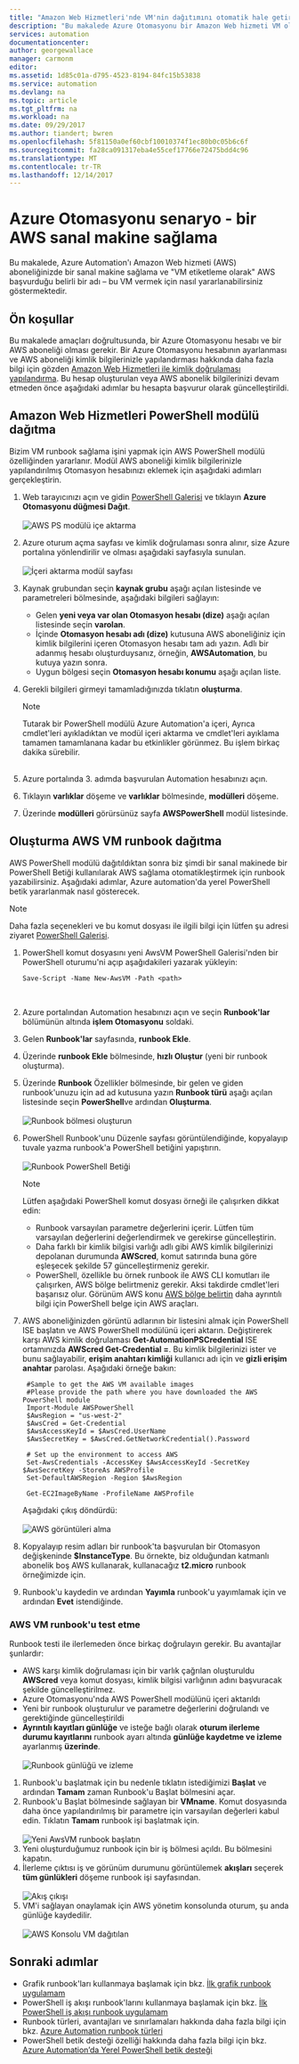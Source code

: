 ```yaml
---
title: "Amazon Web Hizmetleri'nde VM'nin dağıtımını otomatik hale getirme | Microsoft Docs"
description: "Bu makalede Azure Otomasyonu bir Amazon Web hizmeti VM oluşturmayı otomatikleştirmek için nasıl kullanılacağı gösterilmektedir"
services: automation
documentationcenter: 
author: georgewallace
manager: carmonm
editor: 
ms.assetid: 1d85c01a-d795-4523-8194-84fc15b53838
ms.service: automation
ms.devlang: na
ms.topic: article
ms.tgt_pltfrm: na
ms.workload: na
ms.date: 09/29/2017
ms.author: tiandert; bwren
ms.openlocfilehash: 5f81150a0ef60cbf10010374f1ec80b0c05b6c6f
ms.sourcegitcommit: fa28ca091317eba4e55cef17766e72475bdd4c96
ms.translationtype: MT
ms.contentlocale: tr-TR
ms.lasthandoff: 12/14/2017
---
```

# <a name="azure-automation-scenario---provision-an-aws-virtual-machine"></a>Azure Otomasyonu senaryo - bir AWS sanal makine sağlama
Bu makalede, Azure Automation'ı Amazon Web hizmeti (AWS) aboneliğinizde bir sanal makine sağlama ve "VM etiketleme olarak" AWS başvurduğu belirli bir adı – bu VM vermek için nasıl yararlanabilirsiniz göstermektedir.

## <a name="prerequisites"></a>Ön koşullar
Bu makalede amaçları doğrultusunda, bir Azure Otomasyonu hesabı ve bir AWS aboneliği olması gerekir. Bir Azure Otomasyonu hesabının ayarlanması ve AWS aboneliği kimlik bilgilerinizle yapılandırması hakkında daha fazla bilgi için gözden [Amazon Web Hizmetleri ile kimlik doğrulaması yapılandırma](automation-config-aws-account.md).  Bu hesap oluşturulan veya AWS abonelik bilgilerinizi devam etmeden önce aşağıdaki adımlar bu hesapta başvurur olarak güncelleştirildi.

## <a name="deploy-amazon-web-services-powershell-module"></a>Amazon Web Hizmetleri PowerShell modülü dağıtma
Bizim VM runbook sağlama işini yapmak için AWS PowerShell modülü özelliğinden yararlanır. Modül AWS aboneliği kimlik bilgilerinizle yapılandırılmış Otomasyon hesabınızı eklemek için aşağıdaki adımları gerçekleştirin.  

1. Web tarayıcınızı açın ve gidin [PowerShell Galerisi](http://www.powershellgallery.com/packages/AWSPowerShell/) ve tıklayın **Azure Otomasyonu düğmesi Dağıt**.<br><br> ![AWS PS modülü içe aktarma](./media/automation-scenario-aws-deployment/powershell-gallery-download-awsmodule.png)
2. Azure oturum açma sayfası ve kimlik doğrulaması sonra alınır, size Azure portalına yönlendirilir ve olması aşağıdaki sayfasıyla sunulan.<br><br> ![İçeri aktarma modül sayfası](./media/automation-scenario-aws-deployment/deploy-aws-powershell-module-parameters.png)
3. Kaynak grubundan seçin **kaynak grubu** aşağı açılan listesinde ve parametreleri bölmesinde, aşağıdaki bilgileri sağlayın:
   
   * Gelen **yeni veya var olan Otomasyon hesabı (dize)** aşağı açılan listesinde seçin **varolan**.  
   * İçinde **Otomasyon hesabı adı (dize)** kutusuna AWS aboneliğiniz için kimlik bilgilerini içeren Otomasyon hesabı tam adı yazın.  Adlı bir adanmış hesabı oluşturduysanız, örneğin, **AWSAutomation**, bu kutuya yazın sonra.
   * Uygun bölgesi seçin **Otomasyon hesabı konumu** aşağı açılan liste.
4. Gerekli bilgileri girmeyi tamamladığınızda tıklatın **oluşturma**.
   
   > [!NOTE]
   > Tutarak bir PowerShell modülü Azure Automation'a içeri, Ayrıca cmdlet'leri ayıkladıktan ve modül içeri aktarma ve cmdlet'leri ayıklama tamamen tamamlanana kadar bu etkinlikler görünmez. Bu işlem birkaç dakika sürebilir.  
   > <br>
   > 
   > 
5. Azure portalında 3. adımda başvurulan Automation hesabınızı açın.
6. Tıklayın **varlıklar** döşeme ve **varlıklar** bölmesinde, **modülleri** döşeme.
7. Üzerinde **modülleri** görürsünüz sayfa **AWSPowerShell** modül listesinde.

## <a name="create-aws-deploy-vm-runbook"></a>Oluşturma AWS VM runbook dağıtma
AWS PowerShell modülü dağıtıldıktan sonra biz şimdi bir sanal makinede bir PowerShell Betiği kullanılarak AWS sağlama otomatikleştirmek için runbook yazabilirsiniz. Aşağıdaki adımlar, Azure automation'da yerel PowerShell betik yararlanmak nasıl gösterecek.  

> [!NOTE]
> Daha fazla seçenekleri ve bu komut dosyası ile ilgili bilgi için lütfen şu adresi ziyaret [PowerShell Galerisi](https://www.powershellgallery.com/packages/New-AwsVM/DisplayScript).
> 

1. PowerShell komut dosyasını yeni AwsVM PowerShell Galerisi'nden bir PowerShell oturumu'ni açıp aşağıdakileri yazarak yükleyin:<br>
   ```
   Save-Script -Name New-AwsVM -Path <path>
   ```
   <br>
2. Azure portalından Automation hesabınızı açın ve seçin **Runbook'lar** bölümünün altında **işlem Otomasyonu** soldaki.  
3. Gelen **Runbook'lar** sayfasında, **runbook Ekle**.
4. Üzerinde **runbook Ekle** bölmesinde, **hızlı Oluştur** (yeni bir runbook oluşturma).
5. Üzerinde **Runbook** Özellikler bölmesinde, bir gelen ve giden runbook'unuzu için ad ad kutusuna yazın **Runbook türü** aşağı açılan listesinde seçin **PowerShell**ve ardından **Oluşturma**.<br><br> ![Runbook bölmesi oluşturun](./media/automation-scenario-aws-deployment/runbook-quickcreate-properties.png)
6. PowerShell Runbook'unu Düzenle sayfası görüntülendiğinde, kopyalayıp tuvale yazma runbook'a PowerShell betiğini yapıştırın.<br><br> ![Runbook PowerShell Betiği](./media/automation-scenario-aws-deployment/runbook-powershell-script.png)<br>
   
    > [!NOTE]
    > Lütfen aşağıdaki PowerShell komut dosyası örneği ile çalışırken dikkat edin:
    > 
    > * Runbook varsayılan parametre değerlerini içerir. Lütfen tüm varsayılan değerlerini değerlendirmek ve gerekirse güncelleştirin.
    > * Daha farklı bir kimlik bilgisi varlığı adlı gibi AWS kimlik bilgilerinizi depolanan durumunda **AWScred**, komut satırında buna göre eşleşecek şekilde 57 güncelleştirmeniz gerekir.  
    > * PowerShell, özellikle bu örnek runbook ile AWS CLI komutları ile çalışırken, AWS bölge belirtmeniz gerekir. Aksi takdirde cmdlet'leri başarısız olur.  Görünüm AWS konu [AWS bölge belirtin](http://docs.aws.amazon.com/powershell/latest/userguide/pstools-installing-specifying-region.html) daha ayrıntılı bilgi için PowerShell belge için AWS araçları.  
    >

7. AWS aboneliğinizden görüntü adlarının bir listesini almak için PowerShell ISE başlatın ve AWS PowerShell modülünü içeri aktarın.  Değiştirerek karşı AWS kimlik doğrulaması **Get-AutomationPSCredential** ISE ortamınızda **AWScred Get-Credential =**.  Bu kimlik bilgilerinizi ister ve bunu sağlayabilir, **erişim anahtarı kimliği** kullanıcı adı için ve **gizli erişim anahtar** parolası.  Aşağıdaki örneğe bakın:  

        #Sample to get the AWS VM available images
        #Please provide the path where you have downloaded the AWS PowerShell module
        Import-Module AWSPowerShell
        $AwsRegion = "us-west-2"
        $AwsCred = Get-Credential
        $AwsAccessKeyId = $AwsCred.UserName
        $AwsSecretKey = $AwsCred.GetNetworkCredential().Password
   
        # Set up the environment to access AWS
        Set-AwsCredentials -AccessKey $AwsAccessKeyId -SecretKey $AwsSecretKey -StoreAs AWSProfile
        Set-DefaultAWSRegion -Region $AwsRegion
   
        Get-EC2ImageByName -ProfileName AWSProfile

    Aşağıdaki çıkış döndürdü:<br><br>
   ![AWS görüntüleri alma](./media/automation-scenario-aws-deployment/powershell-ise-output.png)<br>  
8. Kopyalayıp resim adları bir runbook'ta başvurulan bir Otomasyon değişkeninde **$InstanceType**. Bu örnekte, biz olduğundan katmanlı abonelik boş AWS kullanarak, kullanacağız **t2.micro** runbook örneğimizde için.  
9. Runbook'u kaydedin ve ardından **Yayımla** runbook'u yayımlamak için ve ardından **Evet** istendiğinde.

### <a name="testing-the-aws-vm-runbook"></a>AWS VM runbook'u test etme
Runbook testi ile ilerlemeden önce birkaç doğrulayın gerekir. Bu avantajlar şunlardır:  

* AWS karşı kimlik doğrulaması için bir varlık çağrılan oluşturuldu **AWScred** veya komut dosyası, kimlik bilgisi varlığının adını başvuracak şekilde güncelleştirilmez.    
* Azure Otomasyonu'nda AWS PowerShell modülünü içeri aktarıldı  
* Yeni bir runbook oluşturulur ve parametre değerlerini doğrulandı ve gerektiğinde güncelleştirildi  
* **Ayrıntılı kayıtları günlüğe** ve isteğe bağlı olarak **oturum ilerleme durumu kayıtlarını** runbook ayarı altında **günlüğe kaydetme ve izleme** ayarlanmış **üzerinde**.<br><br> ![Runbook günlüğü ve izleme](./media/automation-scenario-aws-deployment/runbook-settings-logging-and-tracing.png)  

1. Runbook'u başlatmak için bu nedenle tıklatın istediğimizi **Başlat** ve ardından **Tamam** zaman Runbook'u Başlat bölmesini açar.
2. Runbook'u Başlat bölmesinde sağlayan bir **VMname**.  Komut dosyasında daha önce yapılandırılmış bir parametre için varsayılan değerleri kabul edin.  Tıklatın **Tamam** runbook işi başlatmak için.<br><br> ![Yeni AwsVM runbook başlatın](./media/automation-scenario-aws-deployment/runbook-start-job-parameters.png)
3. Yeni oluşturduğumuz runbook için bir iş bölmesi açıldı. Bu bölmesini kapatın.
4. İlerleme çıktısı iş ve görünüm durumunu görüntülemek **akışları** seçerek **tüm günlükleri** döşeme runbook işi sayfasından.<br><br> ![Akış çıkışı](./media/automation-scenario-aws-deployment/runbook-job-streams-output.png)
5. VM'i sağlayan onaylamak için AWS yönetim konsolunda oturum, şu anda günlüğe kaydedilir.<br><br> ![AWS Konsolu VM dağıtılan](./media/automation-scenario-aws-deployment/aws-instances-status.png)

## <a name="next-steps"></a>Sonraki adımlar
* Grafik runbook'ları kullanmaya başlamak için bkz. [İlk grafik runbook uygulamam](automation-first-runbook-graphical.md)
* PowerShell iş akışı runbook'larını kullanmaya başlamak için bkz. [İlk PowerShell iş akışı runbook uygulamam](automation-first-runbook-textual.md)
* Runbook türleri, avantajları ve sınırlamaları hakkında daha fazla bilgi için bkz. [Azure Automation runbook türleri](automation-runbook-types.md)
* PowerShell betik desteği özelliği hakkında daha fazla bilgi için bkz. [Azure Automation’da Yerel PowerShell betik desteği](https://azure.microsoft.com/blog/announcing-powershell-script-support-azure-automation-2/)

